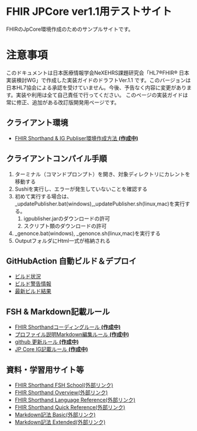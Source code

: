 # FHIR JPCore ver1.1用テストサイト
FHIRのJpCore環境作成のためのサンプルサイトです。

# 注意事項
このドキュメントは日本医療情報学会NeXEHRS課題研究会「HL7®FHIR® 日本実装検討WG」で作成した実装ガイドのドラフトVer.1.1 です。このバージョンは日本HL7協会による承認を受けていません。今後、予告なく内容に変更があります。実装や利用は全て自己責任で行ってください。
このページの実装ガイドは常に修正、追加がある改訂版開発用ページです。

## クライアント環境
* [FHIR Shorthand & IG Publiser環境作成方法 **(作成中)** ](docs/enviroment.md)

## クライアントコンパイル手順
1. ターミナル（コマンドプロンプト）を開き、対象ディレクトリにカレントを移動する
1. Sushiを実行し、エラーが発生していないことを確認する
1. 初めて実行する場合は、_updatePublisher.bat(windows),_updatePublisher.sh(linux,mac)を実行する。
   1. igpublisher.jarのダウンロードの許可
   1. スクリプト類のダウンロードの許可
1. _genonce.bat(windows), _genonce.sh(linux,mac)を実行する
1. OutputフォルダにHtml一式が格納される

## GitHubAction 自動ビルド＆デプロイ
* [ビルド状況](https://github.com/findex-miyakawa/fhir-jpcore-ig-test/actions)
* [ビルド警告情報](https://findex-miyakawa.github.io/fhir-jpcore-ig-test/qa.html)
* [最新ビルド結果](https://findex-miyakawa.github.io/fhir-jpcore-ig-test/)

## FSH & Markdown記載ルール
* [FHIR Shorthandコーディングルール **(作成中)** ](docs/fishingrule.md)
* [プロファイル説明Markdown編集ルール **(作成中)** ](docs/template_intronotes.md)
* [github 更新ルール **(作成中)** ](docs/githubflow.md)
* [JP Core IG記載ルール **(作成中)** ](docs/ig_rules.md)

## 資料・学習用サイト等
* [FHIR Shorthand FSH School(外部リンク)](https://fshschool.org/)
* [FHIR Shorthand Overview(外部リンク)](https://build.fhir.org/ig/HL7/fhir-shorthand/overview.html)
* [FHIR Shorthand Language Reference(外部リンク)](https://build.fhir.org/ig/HL7/fhir-shorthand/reference.html)
* [FHIR Shorthand Quick Reference(外部リンク)](https://build.fhir.org/ig/HL7/fhir-shorthand/FSHQuickReference.pdf)
* [Markdown記法 Basic(外部リンク)](https://www.markdownguide.org/basic-syntax/)
* [Markdown記法 Extended(外部リンク)](https://www.markdownguide.org/extended-syntax/)
